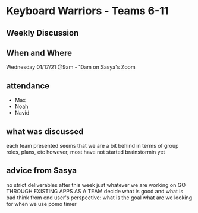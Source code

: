 # Keyboard Warriors - Teams 6-11

## Weekly Discussion

## When and Where

Wednesday 01/17/21 @9am - 10am on Sasya's Zoom

## attendance

- Max
- Noah
- Navid

## what was discussed

each team presented
seems that we are a bit behind in terms of group roles, plans, etc
however, most have not started brainstormin yet

## advice from Sasya

 no strict deliverables after this week
    just whatever we are working on
 GO THROUGH EXISTING APPS AS A TEAM
    decide what is good and what is bad
think from end user's perspective: what is the goal
    what are we looking for when we use pomo timer



